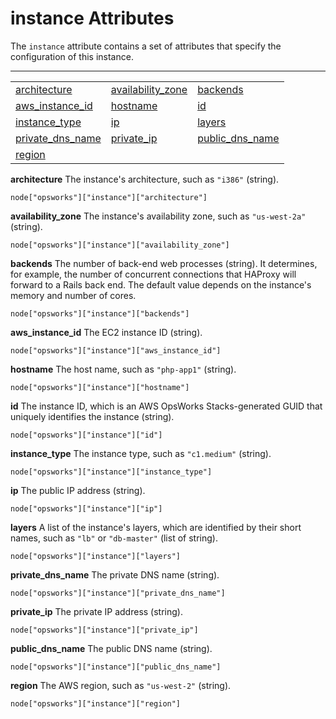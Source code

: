 # instance Attributes<a name="attributes-json-opsworks-instance"></a>

The `instance` attribute contains a set of attributes that specify the configuration of this instance\.


****  

|  |  |  | 
| --- |--- |--- |
| [architecture](#attributes-json-opsworks-instance-arch) | [availability\_zone](#attributes-json-opsworks-instance-availability) | [backends](#attributes-json-opsworks-instance-backends) | 
| [aws\_instance\_id](#attributes-json-opsworks-instance-ec2-id) | [hostname](#attributes-json-opsworks-instance-host) | [id](#attributes-json-opsworks-instance-id) | 
| [instance\_type](#attributes-json-opsworks-instance-type) | [ip](#attributes-json-opsworks-instance-ip) | [layers](#attributes-json-opsworks-instance-layers) | 
| [private\_dns\_name](#attributes-json-opsworks-instance-private-dns) | [private\_ip](#attributes-json-opsworks-instance-private-ip) | [public\_dns\_name](#attributes-json-opsworks-instance-dns) | 
| [region](#attributes-json-opsworks-instance-region) |  |  | 

**architecture**  <a name="attributes-json-opsworks-instance-arch"></a>
The instance's architecture, such as `"i386"` \(string\)\.  

```
node["opsworks"]["instance"]["architecture"]
```

**availability\_zone**  <a name="attributes-json-opsworks-instance-availability"></a>
The instance's availability zone, such as `"us-west-2a"` \(string\)\.  

```
node["opsworks"]["instance"]["availability_zone"]
```

**backends**  <a name="attributes-json-opsworks-instance-backends"></a>
The number of back\-end web processes \(string\)\. It determines, for example, the number of concurrent connections that HAProxy will forward to a Rails back end\. The default value depends on the instance's memory and number of cores\.  

```
node["opsworks"]["instance"]["backends"]
```

**aws\_instance\_id**  <a name="attributes-json-opsworks-instance-ec2-id"></a>
The EC2 instance ID \(string\)\.  

```
node["opsworks"]["instance"]["aws_instance_id"]
```

**hostname**  <a name="attributes-json-opsworks-instance-host"></a>
The host name, such as `"php-app1"` \(string\)\.  

```
node["opsworks"]["instance"]["hostname"]
```

**id**  <a name="attributes-json-opsworks-instance-id"></a>
The instance ID, which is an AWS OpsWorks Stacks\-generated GUID that uniquely identifies the instance \(string\)\.  

```
node["opsworks"]["instance"]["id"]
```

**instance\_type**  <a name="attributes-json-opsworks-instance-type"></a>
The instance type, such as `"c1.medium"` \(string\)\.  

```
node["opsworks"]["instance"]["instance_type"]
```

**ip**  <a name="attributes-json-opsworks-instance-ip"></a>
The public IP address \(string\)\.  

```
node["opsworks"]["instance"]["ip"]
```

**layers**  <a name="attributes-json-opsworks-instance-layers"></a>
A list of the instance's layers, which are identified by their short names, such as `"lb"` or `"db-master"` \(list of string\)\.  

```
node["opsworks"]["instance"]["layers"]
```

**private\_dns\_name**  <a name="attributes-json-opsworks-instance-private-dns"></a>
The private DNS name \(string\)\.  

```
node["opsworks"]["instance"]["private_dns_name"]
```

**private\_ip**  <a name="attributes-json-opsworks-instance-private-ip"></a>
The private IP address \(string\)\.  

```
node["opsworks"]["instance"]["private_ip"]
```

**public\_dns\_name**  <a name="attributes-json-opsworks-instance-dns"></a>
The public DNS name \(string\)\.  

```
node["opsworks"]["instance"]["public_dns_name"]
```

**region**  <a name="attributes-json-opsworks-instance-region"></a>
The AWS region, such as `"us-west-2"` \(string\)\.  

```
node["opsworks"]["instance"]["region"]
```